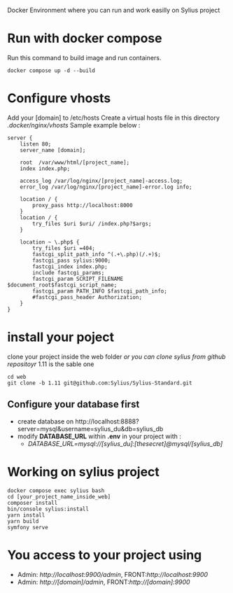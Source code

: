 
Docker Environment where you can run and work easilly on Sylius project

# Run with docker compose
Run this command to build image and run containers.
```
docker compose up -d --build
```
# Configure vhosts
Add your [domain] to /etc/hosts
Create a virtual hosts file in this directory *.docker/nginx/vhosts*
Sample example below :
```
server {
    listen 80;
    server_name [domain];

    root  /var/www/html/[project_name];
    index index.php;

    access_log /var/log/nginx/[project_name]-access.log;
    error_log /var/log/nginx/[project_name]-error.log info;

    location / {
    	proxy_pass http://localhost:8000
    }
    location / {
        try_files $uri $uri/ /index.php?$args;
    }

    location ~ \.php$ {
        try_files $uri =404;
        fastcgi_split_path_info ^(.+\.php)(/.+)$;
        fastcgi_pass sylius:9000;
        fastcgi_index index.php;
        include fastcgi_params;
        fastcgi_param SCRIPT_FILENAME $document_root$fastcgi_script_name;
        fastcgi_param PATH_INFO $fastcgi_path_info;
        #fastcgi_pass_header Authorization;
    }
}
```
# install your poject 
clone your project inside the web folder
*or you can clone sylius from github repositoyr* 1.11 is the sable one
```
cd web
git clone -b 1.11 git@github.com:Sylius/Sylius-Standard.git

```

## Configure your database first 
- create database on http://localhost:8888?server=mysql&username=sylius_du&db=sylius_db
- modify **DATABASE_URL** within **.env** in your project with :
  - *DATABASE_URL=mysql://[sylius_du]:[thesecret]@mysql/[sylius_db]*



# Working on sylius project

```
docker compose exec sylius bash
cd [your_project_name_inside_web]
composer install
bin/console sylius:install
yarn install
yarn build
symfony serve
```
# You access to your project using 
- Admin: *http://localhost:9900/admin*, FRONT:*http://localhost:9900*
- Admin: *http://[domain]/admin*, FRONT:*http://[domain]:9900*


